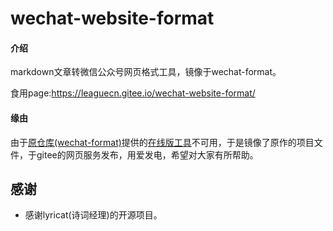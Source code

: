 # wechat-website-format

#### 介绍
markdown文章转微信公众号网页格式工具，镜像于wechat-format。

食用page:https://leaguecn.gitee.io/wechat-website-format/

#### 缘由
由于[原仓库(wechat-format)](https://github.com/lyricat/wechat-format)提供的[在线版工具](https://lab.lyric.im/wxformat)不可用，于是镜像了原作的项目文件，于gitee的网页服务发布，用爱发电，希望对大家有所帮助。


## 感谢

+ 感谢lyricat(诗词经理)的开源项目。